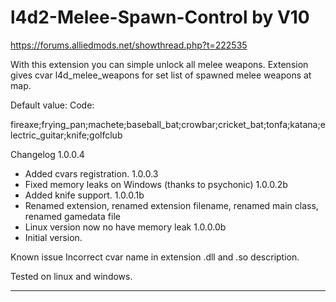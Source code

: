 # l4d2-Melee-Spawn-Control by V10

https://forums.alliedmods.net/showthread.php?t=222535

With this extension you can simple unlock all melee weapons.
Extension gives cvar l4d_melee_weapons for set list of spawned melee weapons at map.

Default value:
Code:

fireaxe;frying_pan;machete;baseball_bat;crowbar;cricket_bat;tonfa;katana;electric_guitar;knife;golfclub


Changelog
1.0.0.4
- Added cvars registration.
1.0.0.3
- Fixed memory leaks on Windows (thanks to psychonic)
1.0.0.2b
- Added knife support.
1.0.0.1b
- Renamed extension, renamed extension filename, renamed main class, renamed gamedata file
- Linux version now no have memory leak
1.0.0.0b
- Initial version.

Known issue
Incorrect cvar name in extension .dll and .so description.

Tested on linux and windows.

---------------------------------------------------------------------
